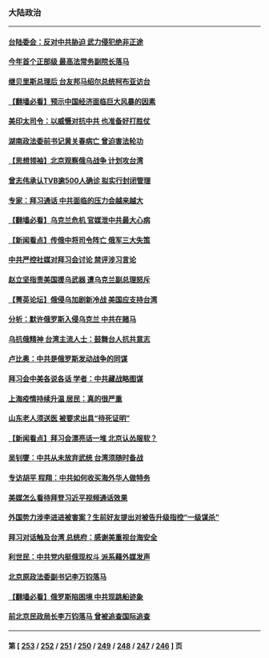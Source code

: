### 大陆政治
---
#### [台陆委会：反对中共胁迫 武力侵犯绝非正途](../../pages/ncid277/n13660959.md) 
#### [今年首个正部级 最高法常务副院长落马](../../pages/ncid277/n13662038.md) 
#### [继贝里斯总理后 台友邦马绍尔总统柯布亚访台](../../pages/ncid277/n13661057.md) 
#### [【翻墙必看】预示中国经济面临巨大风暴的因素](../../pages/ncid277/n13661061.md) 
#### [美印太司令：以威慑对抗中共 也准备好打胜仗](../../pages/ncid277/n13660779.md) 
#### [湖南政法委前书记黄关春病亡 曾迫害法轮功](../../pages/ncid277/n13660974.md) 
#### [【思想领袖】北京观察俄乌战争 计划攻台湾](../../pages/ncid277/n13641830.md) 
#### [曾志伟承认TVB逾500人确诊 拟实行封闭管理](../../pages/ncid277/n13660370.md) 
#### [专家：拜习通话 中共面临的压力会越来越大](../../pages/ncid277/n13660620.md) 
#### [【翻墙必看】乌克兰危机 官媒泄中共最大心病](../../pages/ncid277/n13659021.md) 
#### [【新闻看点】传俄中将司令阵亡 俄军三大失策](../../pages/ncid277/n13658674.md) 
#### [中共严控社媒对拜习会讨论 禁评涉习言论](../../pages/ncid277/n13659042.md) 
#### [赵立坚指责美国援乌武器 遭乌克兰副总理怒斥](../../pages/ncid277/n13653987.md) 
#### [【菁英论坛】俄侵乌加剧新冷战 美国应支持台湾](../../pages/ncid277/n13658269.md) 
#### [分析：默许俄罗斯入侵乌克兰 中共在赌马](../../pages/ncid277/n13658487.md) 
#### [乌抗俄精神 台湾主流人士：鼓舞台人抗共意志](../../pages/ncid277/n13649378.md) 
#### [卢比奥：中共是俄罗斯发动战争的同谋](../../pages/ncid277/n13658384.md) 
#### [拜习会中美各说各话 学者：中共藏战略图谋](../../pages/ncid277/n13657203.md) 
#### [上海疫情持续升温 居民：真的很严重](../../pages/ncid277/n13657850.md) 
#### [山东老人须送医 被要求出具“待死证明”](../../pages/ncid277/n13657765.md) 
#### [【新闻看点】拜习会漂亮话一堆 北京认怂服软？](../../pages/ncid277/n13656774.md) 
#### [吴钊燮：中共从未放弃武统 台湾须随时备战](../../pages/ncid277/n13657307.md) 
#### [专访胡平 程翔：中共如何收买海外华人做特务](../../pages/ncid277/n13657182.md) 
#### [美媒怎么看待拜登习近平视频通话效果](../../pages/ncid277/n13657168.md) 
#### [外国势力涉李进进被害案？生前好友提出对被告升级指控“一级谋杀”](../../pages/ncid277/n13657579.md) 
#### [拜习对话触及台湾 总统府：感谢美重视台海安全](../../pages/ncid277/n13657196.md) 
#### [利世民：中共党内挺俄现权斗 派系藉外媒发声](../../pages/ncid277/n13657169.md) 
#### [北京原政法委副书记李万钧落马](../../pages/ncid277/n13657318.md) 
#### [【翻墙必看】俄罗斯陷困境 中共现跳船迹象](../../pages/ncid277/n13657087.md) 
#### [前北京民政局长李万钧落马 曾被追查国际追查](../../pages/ncid277/n13657200.md) 

---
#### 第 [ [253](./253.md) / [252](./252.md) / [251](./251.md) / [250](./250.md) / [249](./249.md) / [248](./248.md) / [247](./247.md) / [246](./246.md) ] 页
